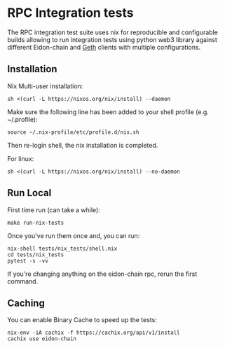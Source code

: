 # RPC Integration tests

The RPC integration test suite uses nix for reproducible and configurable
builds allowing to run integration tests using python web3 library against
different Eidon-chain and [Geth](https://github.com/ethereum/go-ethereum) clients with multiple configurations.

## Installation

Nix Multi-user installation:

```
sh <(curl -L https://nixos.org/nix/install) --daemon
```

Make sure the following line has been added to your shell profile (e.g. ~/.profile):

```
source ~/.nix-profile/etc/profile.d/nix.sh
```

Then re-login shell, the nix installation is completed.

For linux:

```
sh <(curl -L https://nixos.org/nix/install) --no-daemon
```

## Run Local

First time run (can take a while):

```
make run-nix-tests
```

Once you've run them once and, you can run:

```
nix-shell tests/nix_tests/shell.nix
cd tests/nix_tests
pytest -s -vv
```

If you're changing anything on the eidon-chain rpc, rerun the first command.

## Caching

You can enable Binary Cache to speed up the tests:

```
nix-env -iA cachix -f https://cachix.org/api/v1/install
cachix use eidon-chain
```
